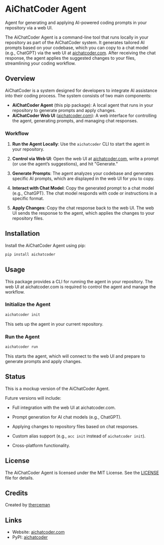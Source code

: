 # AiChatCoder Agent

Agent for generating and applying AI-powered coding prompts in your repository via a web UI.

The AiChatCoder Agent is a command-line tool that runs locally in your repository as part of the AiChatCoder system. It generates tailored AI prompts based on your codebase, which you can copy to a chat model (e.g., ChatGPT) via the web UI at [aichatcoder.com](https://aichatcoder.com). After receiving the chat response, the agent applies the suggested changes to your files, streamlining your coding workflow.

## Overview

AiChatCoder is a system designed for developers to integrate AI assistance into their coding process. The system consists of two main components:

- **AiChatCoder Agent** (this pip package): A local agent that runs in your repository to generate prompts and apply changes.
- **AiChatCoder Web UI** ([aichatcoder.com](https://aichatcoder.com)): A web interface for controlling the agent, generating prompts, and managing chat responses.

### Workflow

1. **Run the Agent Locally**:
   Use the `aichatcoder` CLI to start the agent in your repository.

2. **Control via Web UI**:
   Open the web UI at [aichatcoder.com](https://aichatcoder.com), write a prompt (or use the agent’s suggestions), and hit "Generate."

3. **Generate Prompts**:
   The agent analyzes your codebase and generates specific AI prompts, which are displayed in the web UI for you to copy.

4. **Interact with Chat Model**:
   Copy the generated prompt to a chat model (e.g., ChatGPT). The chat model responds with code or instructions in a specific format.

5. **Apply Changes**:
   Copy the chat response back to the web UI. The web UI sends the response to the agent, which applies the changes to your repository files.

## Installation

Install the AiChatCoder Agent using pip:

```bash
pip install aichatcoder
```

## Usage
This package provides a CLI for running the agent in your repository. The web UI at aichatcoder.com is required to control the agent and manage the workflow.
### Initialize the Agent
```bash
aichatcoder init
```

This sets up the agent in your current repository.
### Run the Agent
```bash
aichatcoder run
```

This starts the agent, which will connect to the web UI and prepare to generate prompts and apply changes.

## Status
This is a mockup version of the AiChatCoder Agent.

Future versions will include:

- Full integration with the web UI at aichatcoder.com.

- Prompt generation for AI chat models (e.g., ChatGPT).

- Applying changes to repository files based on chat responses.

- Custom alias support (e.g., `acc init` instead of `aichatcoder init`).

- Cross-platform functionality.

## License
The AiChatCoder Agent is licensed under the MIT License. See the [LICENSE](https://github.com/aichatcoder/aichatcoder/blob/main/LICENSE) file for details.

## Credits
Created by [therceman](https://www.therceman.dev)

## Links
- Website: [aichatcoder.com](https://aichatcoder.com)
- PyPI: [aichatcoder](https://pypi.org/project/aichatcoder/)

